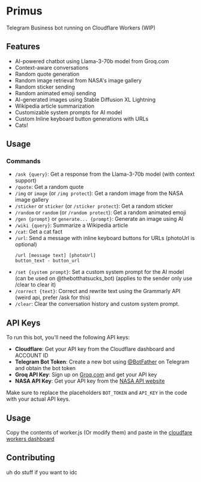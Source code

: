 # Primus

Telegram Business bot running on Cloudflare Workers (WIP)

## Features

- AI-powered chatbot using Llama-3-70b model from Groq.com
- Context-aware conversations
- Random quote generation
- Random image retrieval from NASA's image gallery
- Random sticker sending
- Random animated emoji sending
- AI-generated images using Stable Diffusion XL Lightning
- Wikipedia article summarization
- Customizable system prompts for AI model
- Custom Inline keyboard button generations with URLs
- Cats! 

## Usage

### Commands

- `/ask {query}`: Get a response from the Llama-3-70b model (with context support)
- `/quote`: Get a random quote
- `/img` or `image` (or `/img protect`): Get a random image from the NASA image gallery
- `/sticker` or `sticker` (or `/sticker protect`): Get a random sticker
- `/random` or `random` (or `/random protect`): Get a random animated emoji
- `/gen {prompt}` or `generate... {prompt}`: Generate an image using AI
- `/wiki {query}`: Summarize a Wikipedia article
-  `/cat`: Get a cat fact
- `/url`: Send a message with inline keyboard buttons for URLs (photoUrl is optional)
  ```
  /url [message text] [photoUrl]
  button_text - button_url
  ```
- `/set {system prompt}`: Set a custom system prompt for the AI model (can be used on @thebotthatsucks_bot) (applies to the sender only use /clear to clear it)
- `/correct {text}`: Correct and rewrite text using the Grammarly API (weird api, prefer /ask for this)
- `/clear`: Clear the conversation history and custom system prompt.

## API Keys

To run this bot, you'll need the following API keys:

- **Cloudflare**: Get your API key from the Cloudflare dashboard and ACCOUNT ID
- **Telegram Bot Token**: Create a new bot using [@BotFather](https://t.me/BotFather) on Telegram and obtain the bot token
- **Groq API Key**: Sign up on [Groq.com](https://www.groq.com/) and get your API key
- **NASA API Key**: Get your API key from the [NASA API website](https://api.nasa.gov/)

Make sure to replace the placeholders `BOT_TOKEN` and `API_KEY` in the code with your actual API keys.

## Usage
Copy the contents of worker.js (Or modify them) and paste in the [cloudfare workers dashboard](https://dash.cloudflare.com/) 

## Contributing
uh do stuff if you want to idc
